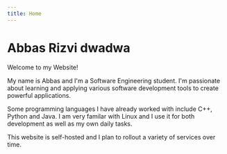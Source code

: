 ```yaml
---
title: Home
---
```


# Abbas Rizvi dwadwa

Welcome to my Website!

My name is Abbas and I'm a Software Engineering student. I'm passionate about learning and applying various software development tools to create powerful applications.

Some programming languages I have already worked with include C++, Python and Java. I am very familar with Linux and I use it for both development as well as my own daily tasks.

This website is self-hosted and I plan to rollout a variety of services over time.

